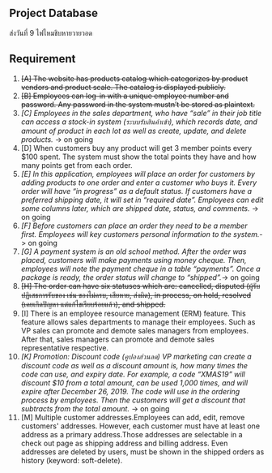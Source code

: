 ## Project Database
ส่งวันที่ 9 ไฟไหมชิบหายวายวอด

## Requirement
1. ~~[A] The website has products catalog which categorizes by product vendors and product scale. The catalog is displayed publicly.~~
2. ~~[B] Employees can log-in with a unique employee number and password. Any password in the system mustn’t be stored as plaintext.~~
3. _[C] Employees in the sales department, who have “sale” in their job title can access a stock-in system (ระบบรับสินค้าเข้า), which records date, and amount of product in each lot as well as create, update, and delete products._ -> on going
4. [D] When customers buy any product will get 3 member points every $100 spent. The system must show the total points they have and how many points get from each order.
5. _[E] In this application, employees will place an order for customers by adding products to one order and enter a customer who buys it. Every order will have “in progress” as a default status. If customers have a preferred shipping date, it will set in “required date”. Employees can edit some columns later, which are shipped date, status, and comments._ -> on going
6. _[F] Before customers can place an order they need to be a member first. Employees will key customers personal information to the system._-> on going
7. _[G] A payment system is an old school method. After the order was placed, customers will make payments using money cheque. Then, employees will note the payment cheque in a table “payments”. Once a package is ready, the order status will change to “shipped”._-> on going
8. ~~[H] The order can have six statuses which are: cancelled, disputed (ผู้รับปฏิเสธการรับของ เช่น ของไม่ครบ, เสียหาย, ส่งผิด), in process, on hold, resolved (เคยเกิดปัญหา แต่แก้ไขเรียบร้อยแล้ว), and shipped.~~
9. [I] There is an employee resource management (ERM) feature. This feature allows sales departments to manage their employees. Such as VP sales can promote and demote sales managers from employees. After that, sales managers can promote and demote sales representative respective.
10. _[K] Promotion: Discount code (คูปองส่วนลด) VP marketing can create a discount code as well as a discount amount is, how many times the code can use, and expiry date. For example, a code “XMAS19” will discount $10 from a total amount, can be used 1,000 times, and will expire after December 26, 2019. The code will use in the ordering process by employees. Then the customers will get a discount that subtracts from the total amount._ -> on going
11. [M] Multiple customer addresses.Employees can add, edit, remove customers' addresses. However, each customer must have at least one address as a primary address.Those addresses are selectable in a check out page as shipping address and billing address.
Even addresses are deleted by users, must be shown in the shipped orders as history (keyword: soft-delete).
